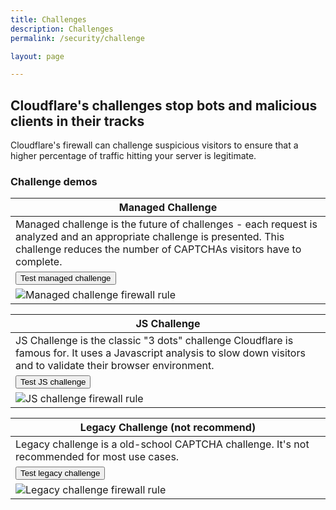 ```yaml
---
title: Challenges
description: Challenges
permalink: /security/challenge

layout: page

---
```


## Cloudflare's challenges stop bots and malicious clients in their tracks
Cloudflare's firewall can challenge suspicious visitors to ensure that a higher percentage of traffic hitting your server is legitimate.

### Challenge demos

| Managed Challenge |
|---|
| Managed challenge is the future of challenges - each request is analyzed and an appropriate challenge is presented. This challenge reduces the number of CAPTCHAs visitors have to complete.
|<button onclick="window.location.href='challenge/managed-challenge'" class="">Test managed challenge</button>|
![Managed challenge firewall rule](/cdn-cgi/imagedelivery/dHAzaCotabzPiuBsjyNCtA/92a3fdd4-1742-4d79-0bb8-584214e99c00/public)  |

| JS Challenge |
|---|
| JS Challenge is the classic "3 dots" challenge Cloudflare is famous for. It uses a Javascript analysis to slow down visitors and to validate their browser environment. 
|<button onclick="window.location.href='challenge/js-challenge'" class="">Test JS challenge</button>|
![JS challenge firewall rule](/cdn-cgi/imagedelivery/dHAzaCotabzPiuBsjyNCtA/52419993-4994-4aea-1e77-561fbcb9cf00/public)  |

| Legacy Challenge (not recommend) |
|---|
| Legacy challenge is a old-school CAPTCHA challenge. It's not recommended for most use cases.
|<button onclick="window.location.href='challenge/legacy-challenge'" class="">Test legacy challenge</button>|
![Legacy challenge firewall rule](/cdn-cgi/imagedelivery/dHAzaCotabzPiuBsjyNCtA/29bf02c4-82ab-4b54-6d26-8a91c6f40d00/public)  |